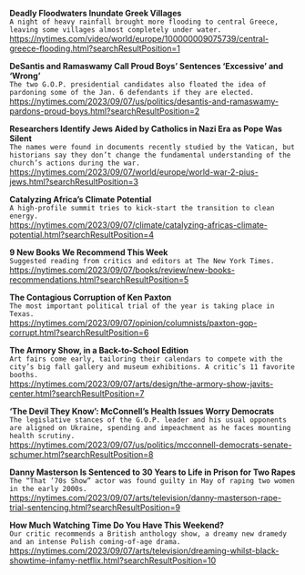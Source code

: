**Deadly Floodwaters Inundate Greek Villages**\
`A night of heavy rainfall brought more flooding to central Greece, leaving some villages almost completely under water.`\
https://nytimes.com/video/world/europe/100000009075739/central-greece-flooding.html?searchResultPosition=1

**DeSantis and Ramaswamy Call Proud Boys’ Sentences ‘Excessive’ and ‘Wrong’**\
`The two G.O.P. presidential candidates also floated the idea of pardoning some of the Jan. 6 defendants if they are elected.`\
https://nytimes.com/2023/09/07/us/politics/desantis-and-ramaswamy-pardons-proud-boys.html?searchResultPosition=2

**Researchers Identify Jews Aided by Catholics in Nazi Era as Pope Was Silent**\
`The names were found in documents recently studied by the Vatican, but historians say they don’t change the fundamental understanding of the church’s actions during the war.`\
https://nytimes.com/2023/09/07/world/europe/world-war-2-pius-jews.html?searchResultPosition=3

**Catalyzing Africa’s Climate Potential**\
`A high-profile summit tries to kick-start the transition to clean energy.`\
https://nytimes.com/2023/09/07/climate/catalyzing-africas-climate-potential.html?searchResultPosition=4

**9 New Books We Recommend This Week**\
`Suggested reading from critics and editors at The New York Times.`\
https://nytimes.com/2023/09/07/books/review/new-books-recommendations.html?searchResultPosition=5

**The Contagious Corruption of Ken Paxton**\
`The most important political trial of the year is taking place in Texas.`\
https://nytimes.com/2023/09/07/opinion/columnists/paxton-gop-corrupt.html?searchResultPosition=6

**The Armory Show, in a Back-to-School Edition**\
`Art fairs come early, tailoring their calendars to compete with the city’s big fall gallery and museum exhibitions. A critic’s 11 favorite booths.`\
https://nytimes.com/2023/09/07/arts/design/the-armory-show-javits-center.html?searchResultPosition=7

**‘The Devil They Know’: McConnell’s Health Issues Worry Democrats**\
`The legislative stances of the G.O.P. leader and his usual opponents are aligned on Ukraine, spending and impeachment as he faces mounting health scrutiny.`\
https://nytimes.com/2023/09/07/us/politics/mcconnell-democrats-senate-schumer.html?searchResultPosition=8

**Danny Masterson Is Sentenced to 30 Years to Life in Prison for Two Rapes**\
`The “That ’70s Show” actor was found guilty in May of raping two women in the early 2000s.`\
https://nytimes.com/2023/09/07/arts/television/danny-masterson-rape-trial-sentencing.html?searchResultPosition=9

**How Much Watching Time Do You Have This Weekend?**\
`Our critic recommends a British anthology show, a dreamy new dramedy and an intense Polish coming-of-age drama.`\
https://nytimes.com/2023/09/07/arts/television/dreaming-whilst-black-showtime-infamy-netflix.html?searchResultPosition=10

